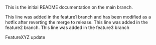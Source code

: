 This is the initial README documentation on the main branch.

This line was added in the feature1 branch and has been modified as a hotfix after reverting the merge to release.
This line was added in the feature2 branch.
This line was added in the feature3 branch

FeatureXYZ update